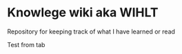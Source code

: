 # Knowlege wiki aka WIHLT
Repository for keeping track of what I have learned or read

Test from tab